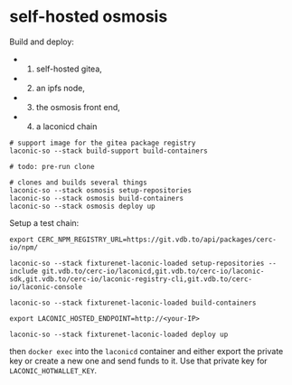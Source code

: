 # self-hosted osmosis

Build and deploy:
- 1) self-hosted gitea,
- 2) an ipfs node,
- 3) the osmosis front end,
- 4) a laconicd chain


```
# support image for the gitea package registry
laconic-so --stack build-support build-containers

# todo: pre-run clone

# clones and builds several things
laconic-so --stack osmosis setup-repositories
laconic-so --stack osmosis build-containers 
laconic-so --stack osmosis deploy up
```

Setup a test chain:
```
export CERC_NPM_REGISTRY_URL=https://git.vdb.to/api/packages/cerc-io/npm/

laconic-so --stack fixturenet-laconic-loaded setup-repositories --include git.vdb.to/cerc-io/laconicd,git.vdb.to/cerc-io/laconic-sdk,git.vdb.to/cerc-io/laconic-registry-cli,git.vdb.to/cerc-io/laconic-console

laconic-so --stack fixturenet-laconic-loaded build-containers

export LACONIC_HOSTED_ENDPOINT=http://<your-IP>

laconic-so --stack fixturenet-laconic-loaded deploy up
```

then `docker exec` into the `laconicd` container and either export the private key or create a new one and send funds to it. Use that private key for `LACONIC_HOTWALLET_KEY`.
